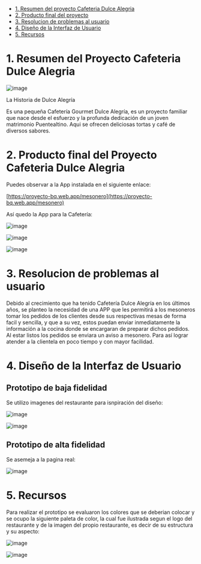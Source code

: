 - [1. Resumen del proyecto Cafeteria Dulce Alegria](#1-Resumen-del-Proyecto)
- [2. Producto final del proyecto](#2-Producto-final-del-proyecto)
- [3. Resolucion de problemas al usuario](#3-Resolucion-de-problemas-al-usuario)
- [4. Diseño de la Interfaz de Usuario](#4-Diseño-de-la-Interfaz-de-Usuario)
- [5. Recursos](#6-Recursos)


# 1. Resumen del Proyecto Cafeteria Dulce Alegria


![image](https://user-images.githubusercontent.com/66626147/101999842-ae8f9e80-3cbf-11eb-8410-de7d99e73c16.png)

La Historia de Dulce Alegría

Es una pequeña Cafetería Gourmet Dulce Alegría, es un proyecto familiar que nace desde el esfuerzo y la profunda dedicación de un joven matrimonio Puentealtino. Aqui se ofrecen deliciosas tortas y café de diversos sabores. 

# 2. Producto final del Proyecto Cafeteria Dulce Alegria

Puedes observar a la App instalada en el siguiente enlace:

 [https://proyecto-bq.web.app/mesonero](https://proyecto-bq.web.app/mesonero)


Así quedo la App para la Cafetería:


![image](https://user-images.githubusercontent.com/66626147/102000201-c10bd700-3cc3-11eb-8ae7-b6517834d6d8.png)



![image](https://user-images.githubusercontent.com/66626147/102000190-9caffa80-3cc3-11eb-8476-2b3544eb587e.png)



![image](https://user-images.githubusercontent.com/66626147/102000219-e862a400-3cc3-11eb-91ac-9dfe6eaeb063.png)



# 3. Resolucion de problemas al usuario

Debido al crecimiento que ha tenido Cafetería Dulce Alegría en los últimos años, se planteo la necesidad de una APP que les permitirá a los mesoneros tomar los pedidos de los clientes desde sus respectivas mesas de forma facil y sencilla, y que a su vez, estos puedan  enviar inmediatamente la información a la cocina donde se encargaran de preparar dichos pedidos. Al estar listos los pedidos se enviara un aviso a mesonero. Para así lograr atender a la clientela en poco tiempo y con mayor facilidad.

# 4. Diseño de la Interfaz de Usuario

## Prototipo de baja fidelidad

Se utilizo imagenes del restaurante para isnpiración del diseño: 

![image](https://user-images.githubusercontent.com/66626147/102000614-07fbcb80-3cc8-11eb-84fb-60cdfbaea090.png)


![image](https://user-images.githubusercontent.com/66626147/102000626-22ce4000-3cc8-11eb-8a68-077ec94c2fa6.png)

## Prototipo de alta fidelidad

Se asemeja a la pagina real: 

![image](https://user-images.githubusercontent.com/66626147/102000201-c10bd700-3cc3-11eb-8ae7-b6517834d6d8.png)


# 5. Recursos

Para realizar el prototipo se evaluaron los colores que se deberian colocar y se ocupo la siguiente paleta de color, la cual fue ilustrada segun el logo del restaurante y de la imagen del propio restaurante, es decir de su estructura y su aspecto:

![image](https://user-images.githubusercontent.com/66626147/102000607-e569b280-3cc7-11eb-992f-cbca7baad90a.png)


![image](https://user-images.githubusercontent.com/66626147/102000572-81df8500-3cc7-11eb-9fda-1c5ca6675b58.png)





